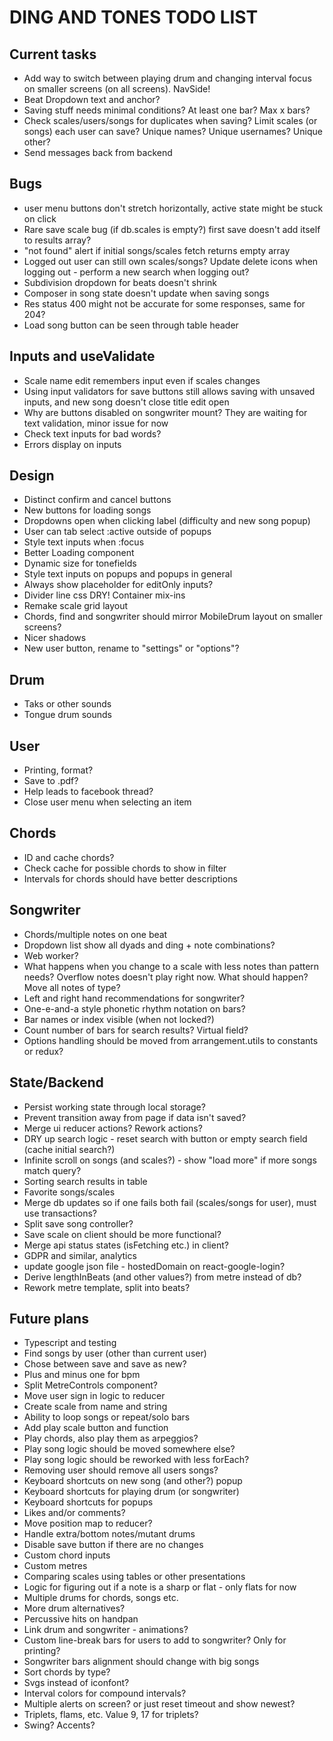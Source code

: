 # DING AND TONES TODO LIST

## Current tasks

* Add way to switch between playing drum and changing interval focus on smaller screens (on all screens). NavSide!
* Beat Dropdown text and anchor?
* Saving stuff needs minimal conditions? At least one bar? Max x bars?
* Check scales/users/songs for duplicates when saving? Limit scales (or songs) each user can save? Unique names? Unique usernames? Unique other?
* Send messages back from backend

## Bugs

* user menu buttons don't stretch horizontally, active state might be stuck on click
* Rare save scale bug (if db.scales is empty?) first save doesn't add itself to results array?
* "not found" alert if initial songs/scales fetch returns empty array
* Logged out user can still own scales/songs? Update delete icons when logging out - perform a new search when logging out?
* Subdivision dropdown for beats doesn't shrink
* Composer in song state doesn't update when saving songs
* Res status 400 might not be accurate for some responses, same for 204?
* Load song button can be seen through table header

## Inputs and useValidate

* Scale name edit remembers input even if scales changes
* Using input validators for save buttons still allows saving with unsaved inputs, and new song doesn't close title edit open
* Why are buttons disabled on songwriter mount? They are waiting for text validation, minor issue for now
* Check text inputs for bad words?
* Errors display on inputs

## Design

* Distinct confirm and cancel buttons
* New buttons for loading songs
* Dropdowns open when clicking label (difficulty and new song popup)
* User can tab select :active outside of popups
* Style text inputs when :focus
* Better Loading component
* Dynamic size for tonefields
* Style text inputs on popups and popups in general
* Always show placeholder for editOnly inputs?
* Divider line css DRY! Container mix-ins
* Remake scale grid layout
* Chords, find and songwriter should mirror MobileDrum layout on smaller screens?
* Nicer shadows
* New user button, rename to "settings" or "options"?

## Drum

* Taks or other sounds
* Tongue drum sounds

## User

* Printing, format?
* Save to .pdf?
* Help leads to facebook thread?
* Close user menu when selecting an item

## Chords

* ID and cache chords?
* Check cache for possible chords to show in filter
* Intervals for chords should have better descriptions

## Songwriter

* Chords/multiple notes on one beat
* Dropdown list show all dyads and ding + note combinations?
* Web worker?
* What happens when you change to a scale with less notes than pattern needs? Overflow notes doesn't play right now. What should happen? Move all notes of type?
* Left and right hand recommendations for songwriter?
* One-e-and-a style phonetic rhythm notation on bars?
* Bar names or index visible (when not locked?)
* Count number of bars for search results? Virtual field?
* Options handling should be moved from arrangement.utils to constants or redux?

## State/Backend

* Persist working state through local storage?
* Prevent transition away from page if data isn't saved?
* Merge ui reducer actions? Rework actions?
* DRY up search logic - reset search with button or empty search field (cache initial search?)
* Infinite scroll on songs (and scales?) - show "load more" if more songs match query?
* Sorting search results in table
* Favorite songs/scales
* Merge db updates so if one fails both fail (scales/songs for user), must use transactions?
* Split save song controller?
* Save scale on client should be more functional?
* Merge api status states (isFetching etc.) in client?
* GDPR and similar, analytics
* update google json file - hostedDomain on react-google-login?
* Derive lengthInBeats (and other values?) from metre instead of db?
* Rework metre template, split into beats?

## Future plans

* Typescript and testing
* Find songs by user (other than current user)
* Chose between save and save as new?
* Plus and minus one for bpm
* Split MetreControls component?
* Move user sign in logic to reducer
* Create scale from name and string
* Ability to loop songs or repeat/solo bars
* Add play scale button and function
* Play chords, also play them as arpeggios?
* Play song logic should be moved somewhere else?
* Play song logic should be reworked with less forEach?
* Removing user should remove all users songs?
* Keyboard shortcuts on new song (and other?) popup
* Keyboard shortcuts for playing drum (or songwriter)
* Keyboard shortcuts for popups
* Likes and/or comments?
* Move position map to reducer?
* Handle extra/bottom notes/mutant drums
* Disable save button if there are no changes
* Custom chord inputs
* Custom metres
* Comparing scales using tables or other presentations
* Logic for figuring out if a note is a sharp or flat - only flats for now
* Multiple drums for chords, songs etc.
* More drum alternatives?
* Percussive hits on handpan
* Link drum and songwriter - animations?
* Custom line-break bars for users to add to songwriter? Only for printing?
* Songwriter bars alignment should change with big songs
* Sort chords by type?
* Svgs instead of iconfont?
* Interval colors for compound intervals?
* Multiple alerts on screen? or just reset timeout and show newest?
* Triplets, flams, etc. Value 9, 17 for triplets?
* Swing? Accents?
